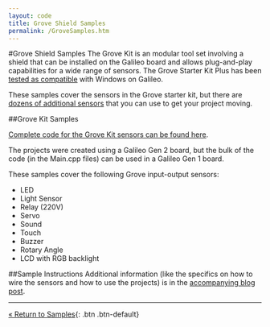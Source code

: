 ```yaml
---
layout: code
title: Grove Shield Samples
permalink: /GroveSamples.htm
---
```


#Grove Shield Samples
The Grove Kit is an modular tool set involving a shield that can be installed on the Galileo board and allows plug-and-play capabilities for a wide range of sensors. The Grove Starter Kit Plus has been [tested as compatible](http://ms-iot.github.io/content/ShieldCompat.htm) with Windows on Galileo.

These samples cover the sensors in the Grove starter kit, but there are [dozens of additional sensors](http://www.seeedstudio.com/wiki/GROVE_System) that you can use to get your project moving. 

##Grove Kit Samples

[Complete code for the Grove Kit sensors can be found here](https://github.com/IdentityMine/Galileo-Grove-Samples).

The projects were created using a Galileo Gen 2 board, but the bulk of the code (in the Main.cpp files) can be used in a Galileo Gen 1 board.

These samples cover the following Grove input-output sensors:
- LED
- Light Sensor
- Relay (220V)
- Servo
- Sound
- Touch
- Buzzer
- Rotary Angle
- LCD with RGB backlight

##Sample Instructions 
Additional information (like the specifics on how to wire the sensors and how to use the projects) is in the [accompanying blog post](http://blog.identitymine.com/2015/01/19/grove-project-summaries/). 

---
[&laquo; Return to Samples](SampleApps.htm){: .btn .btn-default} 


